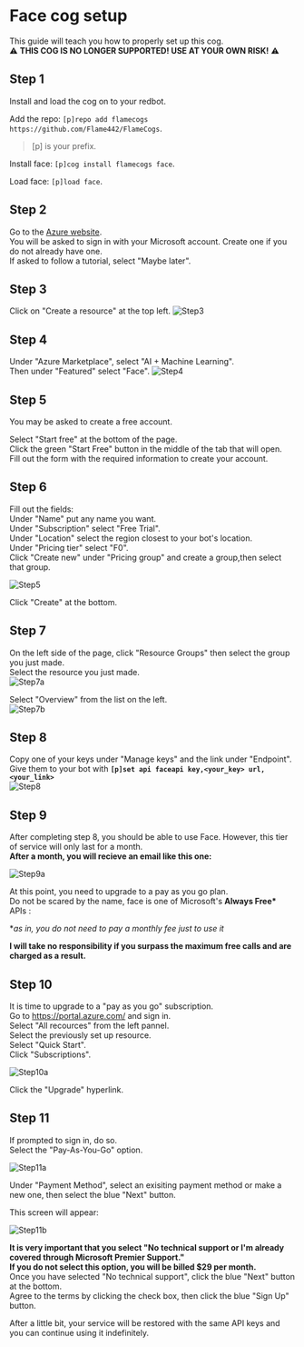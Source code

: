 # Face cog setup

This guide will teach you how to properly set up this cog.  
⚠️ **THIS COG IS NO LONGER SUPPORTED! USE AT YOUR OWN RISK!** ⚠️

## Step 1

Install and load the cog on to your redbot.

Add the repo: `[p]repo add flamecogs https://github.com/Flame442/FlameCogs`.

>[p] is your prefix.

Install face: `[p]cog install flamecogs face`.

Load face: `[p]load face`.

## Step 2

Go to the [Azure website](https://portal.azure.com/).  
You will be asked to sign in with your Microsoft account. Create one if you do not already have one.  
If asked to follow a tutorial, select "Maybe later".

## Step 3

Click on "Create a resource" at the top left.
![Step3](https://docs.microsoft.com/en-us/azure/cognitive-services/media/cognitive-services-apis-create-account/azureportalscreen.png)

## Step 4

Under "Azure Marketplace", select "AI + Machine Learning".  
Then under "Featured" select "Face".
![Step4](https://i.imgur.com/JKoaEU1.png)

## Step 5

You may be asked to create a free account.  

Select "Start free" at the bottom of the page.  
Click the green "Start Free" button in the middle of the tab that will open.  
Fill out the form with the required information to create your account.  

## Step 6

Fill out the fields:  
Under "Name" put any name you want.  
Under "Subscription" select "Free Trial".  
Under "Location" select the region closest to your bot's location.  
Under "Pricing tier" select "F0".  
Click "Create new" under "Pricing group" and create a group,then select that group.

![Step5](https://docs.microsoft.com/en-us/azure/cognitive-services/media/cognitive-services-apis-create-account/resource_create_screen.png)

Click "Create" at the bottom.

## Step 7

On the left side of the page, click "Resource Groups" then select the group you just made.  
Select the resource you just made.  
![Step7a](https://i.imgur.com/SNtAItE.png)

Select "Overview" from the list on the left.  
![Step7b](https://i.imgur.com/mvlOuVU.png)

## Step 8


Copy one of your keys under "Manage keys" and the link under "Endpoint".  
Give them to your bot with **`[p]set api faceapi key,<your_key> url,<your_link>`**  
![Step8](https://i.imgur.com/37kdPGZ.png)

## Step 9

After completing step 8, you should be able to use Face. However, this tier of service will only last for a month.  
**After a month, you will recieve an email like this one:**

![Step9a](https://i.imgur.com/yjkHbCs.png)

At this point, you need to upgrade to a pay as you go plan.  
Do not be scared by the name, face is one of Microsoft's **Always Free\*** APIs :  

\**as in, you do not need to pay a monthly fee just to use it*
 
**I will take no responsibility if you surpass the maximum free calls and are charged as a result.**  

## Step 10

It is time to upgrade to a "pay as you go" subscription.  
Go to https://portal.azure.com/ and sign in.  
Select "All recources" from the left pannel.  
Select the previously set up resource.  
Select "Quick Start".  
Click "Subscriptions".

![Step10a](https://i.imgur.com/PLsq7Qm.png)

Click the "Upgrade" hyperlink.  

## Step 11

If prompted to sign in, do so.  
Select the "Pay-As-You-Go" option.  

![Step11a](https://i.imgur.com/8Sb9sRn.png)

Under "Payment Method", select an exisiting payment method or make a new one, then select the blue "Next" button.  

This screen will appear:  

![Step11b](https://i.imgur.com/278WwUg.png)

**It is very important that you select "No technical support or I'm already covered through Microsoft Premier Support."**  
**If you do not select this option, you will be billed $29 per month.**  
Once you have selected "No technical support", click the blue "Next" button at the bottom.  
Agree to the terms by clicking the check box, then click the blue "Sign Up" button.  

After a little bit, your service will be restored with the same API keys and you can continue using it indefinitely.  
